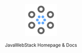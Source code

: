 <p align="center"><img src="/docs/assets/img/icon.svg" width="100">
<br><br>
JavaWebStack Homepage & Docs
</p>

